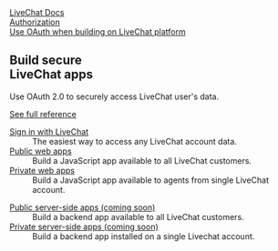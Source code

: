 <section class="docs-full-desc">
	<div class="content">
	<div class="content-column">
		<div class="docs-covers">
			<a href="/authorization" class="docs-cover blue" data-color="#03a9f4">
				<div class="docs-cover-header">LiveChat Docs</div>
				<div class="docs-cover-title"><span class="docs-cover-underline">Authorization</span></div>
				<div class="docs-cover-subtitle">Use OAuth when building on LiveChat platform</div>
			</a>
			<div class="docs-cover-intro">
				<h2>Build secure<br>LiveChat apps</h2>
				<p>Use OAuth 2.0 to securely access LiveChat user's data.</p>
				<a href="/authorization" class="cta blue">See full reference</a>
			</div>
		</div>
	</div>
	<div class="content-column">
		<div class="docs-covers">
			<dl class="docs-sections blue">
				<dt><a href="/authorization#sign-in-with-livechat">Sign in with LiveChat</a></dt>
				<dd>The easiest way to access any LiveChat account data.</dd>
				<dt><a href="/authorization#public-web-apps">Public web apps</a></dt>
				<dd>Build a JavaScript app available to all LiveChat customers.</dd>
				<dt><a href="/authorization#private-web-apps">Private web apps</a></dt>
				<dd>Build a JavaScript app available to agents from single LiveChat account.</dd>
			</dl>
			<dl class="docs-sections blue">
				<dt><a href="/authorization#public-server-side-apps-coming-soon">Public server-side apps (coming&nbsp;soon)</a></dt>
				<dd>Build a backend app available to all LiveChat customers.</dd>
				<dt><a href="/authorization#private-server-side-apps-coming-soon">Private server-side apps (coming&nbsp;soon)</a></dt>
				<dd>Build a backend app installed on a single Livechat account.</dd>
			</dl>
		</div>
		</div>
	</div>
</section>
